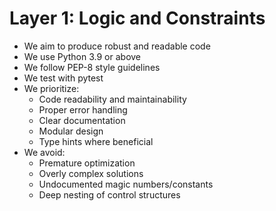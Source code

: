 # Layer 1: Logic and Constraints

- We aim to produce robust and readable code
- We use Python 3.9 or above
- We follow PEP-8 style guidelines
- We test with pytest
- We prioritize:
  - Code readability and maintainability
  - Proper error handling
  - Clear documentation
  - Modular design
  - Type hints where beneficial
- We avoid:
  - Premature optimization
  - Overly complex solutions
  - Undocumented magic numbers/constants
  - Deep nesting of control structures

